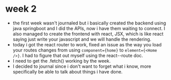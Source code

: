 # week 2
- the first week wasn't journaled but i basically created the backend using java springboot and I did the APIs, now i have them waiting to connect. I also managed to create the frontend with react, JSX, which is like react saying just write your javascript and we will handle the rendering.
- today i got the react router to work, fixed an issue as the way you load your routes changes from using `component={home}` to `element={<Home />}`. I had to figure that out myself using the react--route doc.
- I need to get the .fetch() working by the week.
- I decided to journal since i don't want to forget what i know, more specifically be able to talk about things i have done.